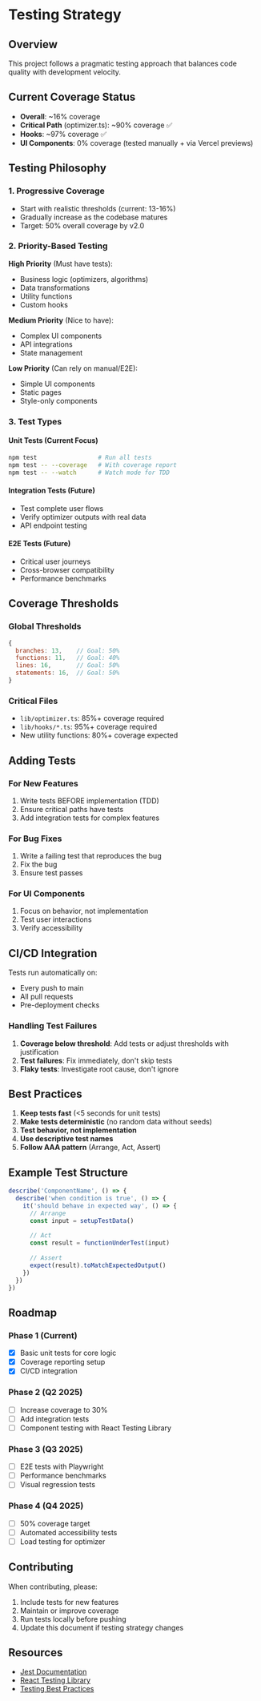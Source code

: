 # Testing Strategy

## Overview
This project follows a pragmatic testing approach that balances code quality with development velocity.

## Current Coverage Status
- **Overall**: ~16% coverage
- **Critical Path** (optimizer.ts): ~90% coverage ✅
- **Hooks**: ~97% coverage ✅
- **UI Components**: 0% coverage (tested manually + via Vercel previews)

## Testing Philosophy

### 1. Progressive Coverage
- Start with realistic thresholds (current: 13-16%)
- Gradually increase as the codebase matures
- Target: 50% overall coverage by v2.0

### 2. Priority-Based Testing
**High Priority** (Must have tests):
- Business logic (optimizers, algorithms)
- Data transformations
- Utility functions
- Custom hooks

**Medium Priority** (Nice to have):
- Complex UI components
- API integrations
- State management

**Low Priority** (Can rely on manual/E2E):
- Simple UI components
- Static pages
- Style-only components

### 3. Test Types

#### Unit Tests (Current Focus)
```bash
npm test                 # Run all tests
npm test -- --coverage   # With coverage report
npm test -- --watch      # Watch mode for TDD
```

#### Integration Tests (Future)
- Test complete user flows
- Verify optimizer outputs with real data
- API endpoint testing

#### E2E Tests (Future)
- Critical user journeys
- Cross-browser compatibility
- Performance benchmarks

## Coverage Thresholds

### Global Thresholds
```javascript
{
  branches: 13,    // Goal: 50%
  functions: 11,   // Goal: 40%
  lines: 16,       // Goal: 50%
  statements: 16,  // Goal: 50%
}
```

### Critical Files
- `lib/optimizer.ts`: 85%+ coverage required
- `lib/hooks/*.ts`: 95%+ coverage required
- New utility functions: 80%+ coverage expected

## Adding Tests

### For New Features
1. Write tests BEFORE implementation (TDD)
2. Ensure critical paths have tests
3. Add integration tests for complex features

### For Bug Fixes
1. Write a failing test that reproduces the bug
2. Fix the bug
3. Ensure test passes

### For UI Components
1. Focus on behavior, not implementation
2. Test user interactions
3. Verify accessibility

## CI/CD Integration

Tests run automatically on:
- Every push to main
- All pull requests
- Pre-deployment checks

### Handling Test Failures
1. **Coverage below threshold**: Add tests or adjust thresholds with justification
2. **Test failures**: Fix immediately, don't skip tests
3. **Flaky tests**: Investigate root cause, don't ignore

## Best Practices

1. **Keep tests fast** (<5 seconds for unit tests)
2. **Make tests deterministic** (no random data without seeds)
3. **Test behavior, not implementation**
4. **Use descriptive test names**
5. **Follow AAA pattern** (Arrange, Act, Assert)

## Example Test Structure

```typescript
describe('ComponentName', () => {
  describe('when condition is true', () => {
    it('should behave in expected way', () => {
      // Arrange
      const input = setupTestData()
      
      // Act
      const result = functionUnderTest(input)
      
      // Assert
      expect(result).toMatchExpectedOutput()
    })
  })
})
```

## Roadmap

### Phase 1 (Current)
- [x] Basic unit tests for core logic
- [x] Coverage reporting setup
- [x] CI/CD integration

### Phase 2 (Q2 2025)
- [ ] Increase coverage to 30%
- [ ] Add integration tests
- [ ] Component testing with React Testing Library

### Phase 3 (Q3 2025)
- [ ] E2E tests with Playwright
- [ ] Performance benchmarks
- [ ] Visual regression tests

### Phase 4 (Q4 2025)
- [ ] 50% coverage target
- [ ] Automated accessibility tests
- [ ] Load testing for optimizer

## Contributing

When contributing, please:
1. Include tests for new features
2. Maintain or improve coverage
3. Run tests locally before pushing
4. Update this document if testing strategy changes

## Resources

- [Jest Documentation](https://jestjs.io/docs/getting-started)
- [React Testing Library](https://testing-library.com/docs/react-testing-library/intro/)
- [Testing Best Practices](https://github.com/goldbergyoni/javascript-testing-best-practices)